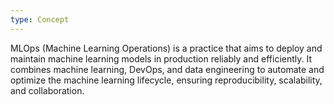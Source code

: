 ```yaml
---
type: Concept
---
```


MLOps (Machine Learning Operations) is a practice that aims to deploy and maintain machine learning models in production reliably and efficiently. It combines machine learning, DevOps, and data engineering to automate and optimize the machine learning lifecycle, ensuring reproducibility, scalability, and collaboration.